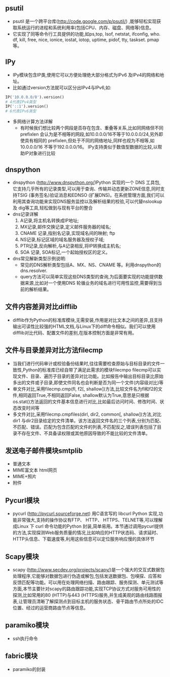 
## psutil
- psutil 是一个跨平台库(http://code.google.com/p/psutil/) ,能够轻松实现获取系统运行的进程和系统利用率(包括CPU、内存、磁盘、网络等)信息。
- 它实现了同等命令行工具提供的功能,如ps,top, Isof, netstat, ifconfig, who. df, kill, free, nice, ionice, iostat, iotop, uptime, pidof, tty, taskset. pmap 等。

## IPy
- IPy模块包含IP类,使用它可以方便处理绝大部分格式为IPv6 及IPv4的网络和地址。
- 比如通过version方法就可以区分出IPv4与IPv6,如:
```python
IP('10.0.0.0/8').version()
# 4代表IPv4类型
IP('::1').version()
# 6代表IPv6类型
```
- 多网络计算方法详解
	- 有时候我们想比较两个网段是否存在包含、重叠等关系,比如同网络但不同prefixlen 会认为是不相等的网段,如10.0.0.0/16不等于10.0.0.0/24,另外即使具有相同的 prefixlen,但处于不同的网络地址,同样也视为不相等,如10.0.0.0/16 不等于192.0.0.0/16。 IPy支持类似于数值型数据的比较,以帮助IP对象进行比较

## dnspython
- dnspython (http://www.dnspython.org/)Python 实现的一个 DNS 工具包, 它支持几乎所有的记录类型,可以用于查询、传输并动态更新ZONE信息,同时支持TSIG (事务签名)验证消息和EDNSO (扩展DNS)。在系统管理方面,我们可以利用其查询功能来实现DNS服务监控以及解析结果的校验,可以代替nslookup及 dig等工具,轻松做到与现有平台的整合
- dns记录详解
	1. A记录,将主机名转换成IP地址;
	2. MX记录,邮件交换记录,定义邮件服务器的域名;
	3. CNAME 记录,指别名记录,实现域名间的映射;  ftp
	4. NS记录,标记区域的域名服务器及授权子域;
	5. PTR记录,反向解析,与A记录相反,将IP转换成主机名;
	6. SOA 记录, SOA标记,一个起始授权区的定义。
- dns常见解新类型示例说明:
	- 常见的DNS解析类型包括A、MX、NS、CNAME 等。利用dnspython的dns.resolver.
	- query方法可以简单实现这些DNS类型的查询,为后面要实现的功能提供数据来源,比如对一个使用DNS 轮循业务的域名进行可用性监控,需要得到当前的解析结果。

## 文件内容差异对比difflib
- difflib作为Python的标准库模块,无需安装,作用是对比文本之间的差异,且支持输出可读性比较强的HTML文档,与Linux下的diff命令相似。我们可以使用difflib对比代码、配置文件的差别,在版本控制方面是非常有用。

## 文件与目录差异对比方法filecmp
- 当我们进行代码审计或校验备份结果时,往往需要检查原始与目标目录的文件一致性,Python的标准库已经自带了满足此需求的模块filecmpo filecmp可以实现文件、目录、遍历子目录的差异对比功能。比如报告中输出目标目录比原始多出的文件或子目录,即使文件同名也会判断是否为同一个文件(内容级对比)等
- 单文件对比,采用filecmp.cmp(fl, f2[, shallow])方法,比较文件名为fl和f2的文 件,相同返回True,不相同返回False, shallow默认为True,意思是只根据os.stat()方法返回的文件基本信息进行对比,比如最后访问时间、修改时间、状态改变时间等
-  多文件对比,采用filecmp.cmpfiles(dirl, dir2, common[, shallow])方法,对比dir1 与dir2目录给定的文件清单。该方法返回文件名的三个列表,分别为匹配、不匹配、错误。匹配为包含匹配的文件的列表,不匹配反之,错误列表包括了目录不存在文件、不具备读权限或其他原因导致的不能比较的文件清单。

## 发送电子邮件模块smtplib
- 普通文本
- MIME富文本    html网页
- MIME+照片
- 附件

## Pycurl模块
-  pycurl (http://pycurl.sourceforge.net) 用C语言写的 libcurl Python 实现,功能非常强大,支持的操作协议有FTP、 HTTP、 HTTPS、TELNET等,可以理解成Linux 下 curl 命令功能的Python 封装,简单易用。本节通过调用pycurl提供的方法,实现探测Web服务质量的情况,比如响应的HTTP状态码、请求延时、HTTP头信息、下载速度等,利用这些信息可以定位服务响应慢的具体环节

## Scapy模块
- scapy (http://www.secdev.org/projects/scapy/)是一个强大的交互式数据包处理程序,它能够对数据包进行伪造或解包,包括发送数据包、包嗅探、应答和反馈匹配等功能。可以用在处理网络扫描、路由跟踪、服务探测、单元测试等方面,本节主要针对scapy的路由跟踪功能,实现TCP协议方式对服务可用性的探测,比如常用的80 (HTTP)与443 (HTTPS)服务,并生成美观的路由线路图报表,让管理员清晰了解探测点到目标主机的服务状态、骨干路由节点所处的IDC位置、经过的运营商路由节点等信息。

## paramiko模块 
- ssh执行命令

## fabric模块 
- paramiko的封装